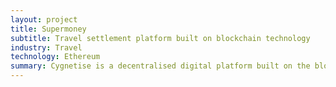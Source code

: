 ```yaml
---
layout: project
title: Supermoney
subtitle: Travel settlement platform built on blockchain technology
industry: Travel
technology: Ethereum
summary: Cygnetise is a decentralised digital platform built on the blockchain that solves the pain of managing your Authorised Signatory Lists, making it secure and efficient.
---
```

